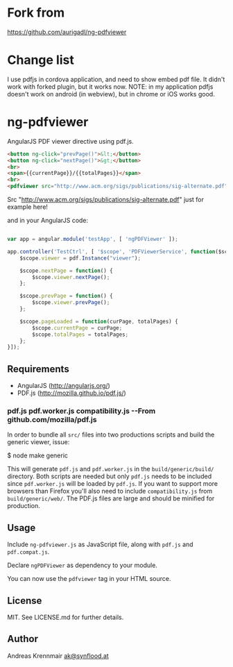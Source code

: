 # Fork from
https://github.com/aurigadl/ng-pdfviewer

# Change list

I use pdfjs in cordova application, and need to show embed pdf file. It didn't work with forked plugin, but it works now.
NOTE: in my application pdfjs doesn't work on android (in webview), but in chrome or iOS works good. 

# ng-pdfviewer

AngularJS PDF viewer directive using pdf.js.

``` html
<button ng-click="prevPage()">&lt;</button>
<button ng-click="nextPage()">&gt;</button>
<br>
<span>{{currentPage}}/{{totalPages}}</span>
<br>
<pdfviewer src="http://www.acm.org/sigs/publications/sig-alternate.pdf" on-page-load='pageLoaded(page,total)' id="viewer"></pdfviewer>
```

Src "http://www.acm.org/sigs/publications/sig-alternate.pdf" just for example here!

and in your AngularJS code:

``` js

var app = angular.module('testApp', [ 'ngPDFViewer' ]);

app.controller('TestCtrl', [ '$scope', 'PDFViewerService', function($scope, pdf) {
	$scope.viewer = pdf.Instance("viewer");

	$scope.nextPage = function() {
		$scope.viewer.nextPage();
	};

	$scope.prevPage = function() {
		$scope.viewer.prevPage();
	};

	$scope.pageLoaded = function(curPage, totalPages) {
		$scope.currentPage = curPage;
		$scope.totalPages = totalPages;
	};
}]);
```

## Requirements

* AngularJS (http://angularjs.org/)
* PDF.js (http://mozilla.github.io/pdf.js/)

### pdf.js pdf.worker.js compatibility.js  --From github.com/mozilla/pdf.js
  In order to bundle all `src/` files into two productions scripts and build the generic
  viewer, issue:

  $ node make generic

  This will generate `pdf.js` and `pdf.worker.js` in the `build/generic/build/` directory.
  Both scripts are needed but only `pdf.js` needs to be included since `pdf.worker.js` will
  be loaded by `pdf.js`. If you want to support more browsers than Firefox you'll also need
  to include `compatibility.js` from `build/generic/web/`. The PDF.js files are large and
  should be minified for production.

## Usage

Include `ng-pdfviewer.js` as JavaScript file, along with `pdf.js` and `pdf.compat.js`.

Declare `ngPDFViewer` as dependency to your module.

You can now use the `pdfviewer` tag in your HTML source.

## License

MIT. See LICENSE.md for further details.

## Author
Andreas Krennmair <ak@synflood.at>
